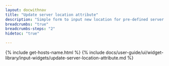```yaml
---
layout: docwithnav
title: "Update server location attribute"
description: "Simple form to input new location for pre-defined server attribute key."
breadcrumbs: "true"
breadcrumbs-steps: "2"
hidetoc: "true"

---
```

{% include get-hosts-name.html %}
{% include docs/user-guide/ui/widget-library/input-widgets/update-server-location-attribute.md %}
